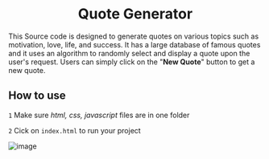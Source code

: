 <h1 align="center">Quote Generator</h1>

This Source code is designed to generate quotes on various topics such as motivation, love, life, and success. It has a large database of famous quotes and it uses an algorithm to randomly select and display a quote upon the user's request. Users can simply click on the "**New Quote**" button to get a new quote.

## How to use

`1` Make sure _html, css, javascript_ files are in one folder

`2` Cick on `index.html` to run your project



![image](https://user-images.githubusercontent.com/73717132/227864002-f76fc83d-afeb-4b40-be86-3145541aa173.png)
